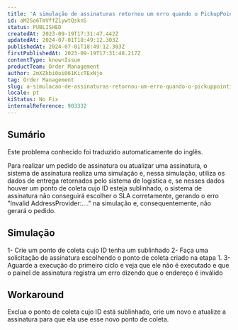 ```yaml
---
title: 'A simulação de assinaturas retornou um erro quando o PickupPointID contém caracteres especiais'
id: aM2So6TmVffZ1ywtQsknS
status: PUBLISHED
createdAt: 2023-09-19T17:31:47.442Z
updatedAt: 2024-07-01T18:49:12.303Z
publishedAt: 2024-07-01T18:49:12.303Z
firstPublishedAt: 2023-09-19T17:31:48.217Z
contentType: knownIssue
productTeam: Order Management
author: 2mXZkbi0oi061KicTExNjo
tag: Order Management
slug: a-simulacao-de-assinaturas-retornou-um-erro-quando-o-pickuppointid-contem-caracteres-especiais
locale: pt
kiStatus: No Fix
internalReference: 903332
---
```


## Sumário

<div class="alert alert-info">
  <p>Este problema conhecido foi traduzido automaticamente do inglês.</p>
</div>


Para realizar um pedido de assinatura ou atualizar uma assinatura, o sistema de assinatura realiza uma simulação e, nessa simulação, utiliza os dados de entrega retornados pelo sistema de logística e, se nesses dados houver um ponto de coleta cujo ID esteja sublinhado, o sistema de assinatura não conseguirá escolher o SLA corretamente, gerando o erro "Invalid AddressProvider:...." na simulação e, consequentemente, não gerará o pedido.

## Simulação


1- Crie um ponto de coleta cujo ID tenha um sublinhado
2- Faça uma solicitação de assinatura escolhendo o ponto de coleta criado na etapa 1.
3- Aguarde a execução do primeiro ciclo e veja que ele não é executado e que o painel de assinatura registra um erro dizendo que o endereço é inválido

## Workaround


Exclua o ponto de coleta cujo ID está sublinhado, crie um novo e atualize a assinatura para que ela use esse novo ponto de coleta.





